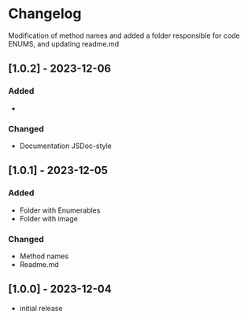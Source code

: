 # Changelog

Modification of method names and added a folder responsible for code ENUMS, and updating readme.md

## [1.0.2] - 2023-12-06

### Added

- 

### Changed

- Documentation JSDoc-style 


## [1.0.1] - 2023-12-05

### Added

- Folder with Enumerables
- Folder with image

### Changed

- Method names
- Readme.md


## [1.0.0] - 2023-12-04

- initial release

<!-- Links -->
[keep a changelog]: https://keepachangelog.com/en/1.0.0/
[semantic versioning]: https://semver.org/spec/v2.0.0.html

<!-- Versions -->
